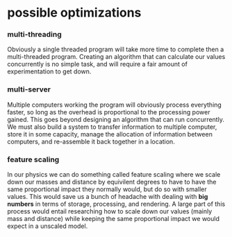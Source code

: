 # possible optimizations

### multi-threading
Obviously a single threaded program will take more time to complete then a multi-threaded program. Creating an algorithm that can calculate our values concurrently is no simple task, and will require a fair amount of experimentation to get down.

### multi-server
Multiple computers working the program will obviously process everything faster, so long as the overhead is proportional to the processing power gained. This goes beyond designing an algorithm that can run concurrently. We must also build a system to transfer information to multiple computer, store it in some capacity, manage the allocation of information between computers, and re-assemble it back together in a location.

### feature scaling
In our physics we can do something called feature scaling where we scale down our masses and distance by equivilent degrees to have to have the same proportional impact they normally would, but do so with smaller values. This would save us a bunch of headache with dealing with **big numbers** in terms of storage, processing, and rendering. A large part of this process would entail researching how to scale down our values (mainly mass and distance) while keeping the same proportional impact we would expect in a unscaled model.

